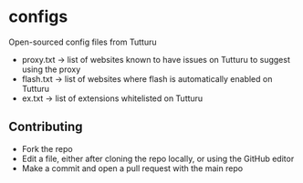 # configs

Open-sourced config files from Tutturu

- proxy.txt -> list of websites known to have issues on Tutturu to suggest using the proxy
- flash.txt -> list of websites where flash is automatically enabled on Tutturu
- ex.txt -> list of extensions whitelisted on Tutturu

## Contributing

- Fork the repo
- Edit a file, either after cloning the repo locally, or using the GitHub editor
- Make a commit and open a pull request with the main repo
